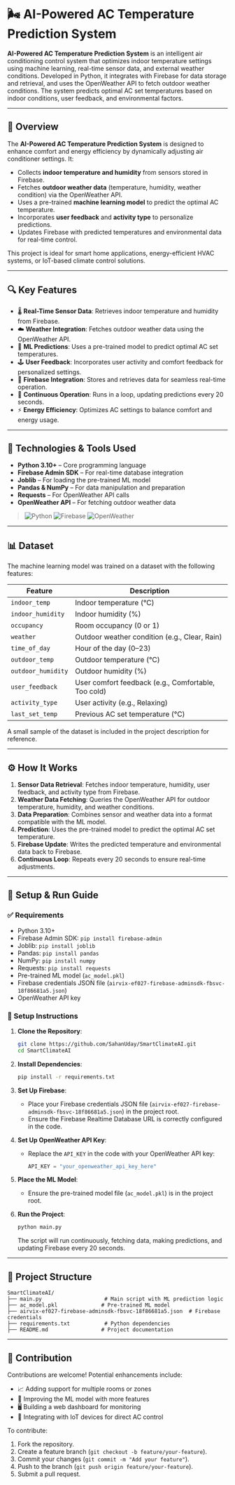 # 🌬️ AI-Powered AC Temperature Prediction System

**AI-Powered AC Temperature Prediction System** is an intelligent air conditioning control system that optimizes indoor temperature settings using machine learning, real-time sensor data, and external weather conditions. Developed in Python, it integrates with Firebase for data storage and retrieval, and uses the OpenWeather API to fetch outdoor weather conditions. The system predicts optimal AC set temperatures based on indoor conditions, user feedback, and environmental factors.

---

## 📌 Overview

The **AI-Powered AC Temperature Prediction System** is designed to enhance comfort and energy efficiency by dynamically adjusting air conditioner settings. It:

- Collects **indoor temperature and humidity** from sensors stored in Firebase.
- Fetches **outdoor weather data** (temperature, humidity, weather condition) via the OpenWeather API.
- Uses a pre-trained **machine learning model** to predict the optimal AC temperature.
- Incorporates **user feedback** and **activity type** to personalize predictions.
- Updates Firebase with predicted temperatures and environmental data for real-time control.

This project is ideal for smart home applications, energy-efficient HVAC systems, or IoT-based climate control solutions.

---

## 🔍 Key Features

- 🌡️ **Real-Time Sensor Data**: Retrieves indoor temperature and humidity from Firebase.
- ☁️ **Weather Integration**: Fetches outdoor weather data using the OpenWeather API.
- 🧠 **ML Predictions**: Uses a pre-trained model to predict optimal AC set temperatures.
- 🕹️ **User Feedback**: Incorporates user activity and comfort feedback for personalized settings.
- 📡 **Firebase Integration**: Stores and retrieves data for seamless real-time operation.
- 🔄 **Continuous Operation**: Runs in a loop, updating predictions every 20 seconds.
- ⚡ **Energy Efficiency**: Optimizes AC settings to balance comfort and energy usage.

---

## 🔧 Technologies & Tools Used

- **Python 3.10+** – Core programming language
- **Firebase Admin SDK** – For real-time database integration
- **Joblib** – For loading the pre-trained ML model
- **Pandas & NumPy** – For data manipulation and preparation
- **Requests** – For OpenWeather API calls
- **OpenWeather API** – For fetching outdoor weather data

> ![Python](https://img.shields.io/badge/python-3670A0?logo=python&logoColor=FFFF00)
> ![Firebase](https://img.shields.io/badge/firebase-%23FFCA28.svg?logo=firebase&logoColor=black)
> ![OpenWeather](https://img.shields.io/badge/OpenWeather-%2300AEEF?logo=weather&logoColor=white)

---

## 📊 Dataset

The machine learning model was trained on a dataset with the following features:

| Feature             | Description                              |
|--------------------|------------------------------------------|
| `indoor_temp`      | Indoor temperature (°C)                  |
| `indoor_humidity`  | Indoor humidity (%)                      |
| `occupancy`        | Room occupancy (0 or 1)                  |
| `weather`          | Outdoor weather condition (e.g., Clear, Rain) |
| `time_of_day`      | Hour of the day (0–23)                   |
| `outdoor_temp`     | Outdoor temperature (°C)                  |
| `outdoor_humidity` | Outdoor humidity (%)                      |
| `user_feedback`    | User comfort feedback (e.g., Comfortable, Too cold) |
| `activity_type`    | User activity (e.g., Relaxing)            |
| `last_set_temp`    | Previous AC set temperature (°C)          |

A small sample of the dataset is included in the project description for reference.

---

## ⚙️ How It Works

1. **Sensor Data Retrieval**: Fetches indoor temperature, humidity, user feedback, and activity type from Firebase.
2. **Weather Data Fetching**: Queries the OpenWeather API for outdoor temperature, humidity, and weather conditions.
3. **Data Preparation**: Combines sensor and weather data into a format compatible with the ML model.
4. **Prediction**: Uses the pre-trained model to predict the optimal AC set temperature.
5. **Firebase Update**: Writes the predicted temperature and environmental data back to Firebase.
6. **Continuous Loop**: Repeats every 20 seconds to ensure real-time adjustments.

---

## 🧰 Setup & Run Guide

### ✅ Requirements

- Python 3.10+
- Firebase Admin SDK: `pip install firebase-admin`
- Joblib: `pip install joblib`
- Pandas: `pip install pandas`
- NumPy: `pip install numpy`
- Requests: `pip install requests`
- Pre-trained ML model (`ac_model.pkl`)
- Firebase credentials JSON file (`airvix-ef027-firebase-adminsdk-fbsvc-18f86681a5.json`)
- OpenWeather API key

### 🔐 Setup Instructions

1. **Clone the Repository**:
   ```bash
   git clone https://github.com/SahanUday/SmartClimateAI.git
   cd SmartClimateAI
   ```

2. **Install Dependencies**:
   ```bash
   pip install -r requirements.txt
   ```

3. **Set Up Firebase**:
   - Place your Firebase credentials JSON file (`airvix-ef027-firebase-adminsdk-fbsvc-18f86681a5.json`) in the project root.
   - Ensure the Firebase Realtime Database URL is correctly configured in the code.

4. **Set Up OpenWeather API Key**:
   - Replace the `API_KEY` in the code with your OpenWeather API key:
     ```python
     API_KEY = "your_openweather_api_key_here"
     ```

5. **Place the ML Model**:
   - Ensure the pre-trained model file (`ac_model.pkl`) is in the project root.

6. **Run the Project**:
   ```bash
   python main.py
   ```

   The script will run continuously, fetching data, making predictions, and updating Firebase every 20 seconds.

---

## 📜 Project Structure

```
SmartClimateAI/
├── main.py                    # Main script with ML prediction logic
├── ac_model.pkl              # Pre-trained ML model
├── airvix-ef027-firebase-adminsdk-fbsvc-18f86681a5.json  # Firebase credentials
├── requirements.txt           # Python dependencies
├── README.md                 # Project documentation
```

---

## 🤝 Contribution

Contributions are welcome! Potential enhancements include:
- 📈 Adding support for multiple rooms or zones
- 🧠 Improving the ML model with more features
- 🖥️ Building a web dashboard for monitoring
- 🔌 Integrating with IoT devices for direct AC control

To contribute:
1. Fork the repository.
2. Create a feature branch (`git checkout -b feature/your-feature`).
3. Commit your changes (`git commit -m "Add your feature"`).
4. Push to the branch (`git push origin feature/your-feature`).
5. Submit a pull request.

